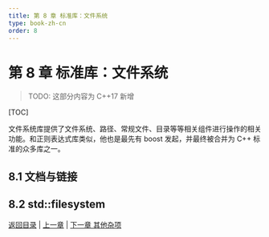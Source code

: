 ```yaml
---
title: 第 8 章 标准库：文件系统
type: book-zh-cn
order: 8
---
```


# 第 8 章 标准库：文件系统

> TODO: 这部分内容为 C++17 新增

[TOC]

文件系统库提供了文件系统、路径、常规文件、目录等等相关组件进行操作的相关功能。和正则表达式库类似，他也是最先有 boost 发起，并最终被合并为 C++ 标准的众多库之一。

## 8.1 文档与链接



## 8.2 std::filesystem

[返回目录](./toc.md) | [上一章](./07-thread.md) | [下一章 其他杂项](./09-others.md)